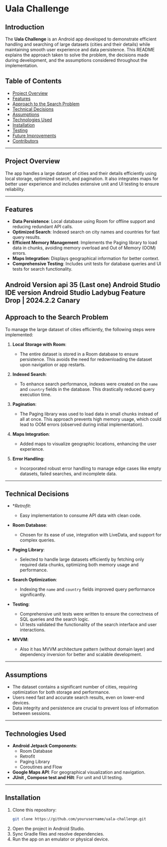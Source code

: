# Uala Challenge

## Introduction

The **Uala Challenge** is an Android app developed to demonstrate efficient handling and searching of large datasets (cities and their details) while maintaining smooth user experience and data persistence. This README explains the approach taken to solve the problem, the decisions made during development, and the assumptions considered throughout the implementation.

## Table of Contents

- [Project Overview](#project-overview)
- [Features](#features)
- [Approach to the Search Problem](#approach-to-the-search-problem)
- [Technical Decisions](#technical-decisions)
- [Assumptions](#assumptions)
- [Technologies Used](#technologies-used)
- [Installation](#installation)
- [Testing](#testing)
- [Future Improvements](#future-improvements)
- [Contributors](#contributors)

---

## Project Overview

The app handles a large dataset of cities and their details efficiently using local storage, optimized search, and pagination. It also integrates maps for better user experience and includes extensive unit and UI testing to ensure reliability.

---

## Features

- **Data Persistence**: Local database using Room for offline support and reducing redundant API calls.
- **Optimized Search**: Indexed search on city names and countries for fast query results.
- **Efficient Memory Management**: Implements the Paging library to load data in chunks, avoiding memory overload and Out of Memory (OOM) errors.
- **Maps Integration**: Displays geographical information for better context.
- **Comprehensive Testing**: Includes unit tests for database queries and UI tests for search functionality.

Android Version api 35 (Last one) Android Studio IDE version Android Studio Ladybug Feature Drop | 2024.2.2 Canary 
---

## Approach to the Search Problem

To manage the large dataset of cities efficiently, the following steps were implemented:

1. **Local Storage with Room**:
   - The entire dataset is stored in a Room database to ensure persistence. This avoids the need for redownloading the dataset upon navigation or app restarts.

2. **Indexed Search**:
   - To enhance search performance, indexes were created on the `name` and `country` fields in the database. This drastically reduced query execution time.

3. **Pagination**:
   - The Paging library was used to load data in small chunks instead of all at once. This approach prevents high memory usage, which could lead to OOM errors (observed during initial implementation).

4. **Maps Integration**:
   - Added maps to visualize geographic locations, enhancing the user experience.

5. **Error Handling**:
   - Incorporated robust error handling to manage edge cases like empty datasets, failed searches, and incomplete data.

---

## Technical Decisions

- **Retrofit*:
  - Easy implementation to consume API data with clean code. 

- **Room Database**:
  - Chosen for its ease of use, integration with LiveData, and support for complex queries.
  
- **Paging Library**:
  - Selected to handle large datasets efficiently by fetching only required data chunks, optimizing both memory usage and performance.

- **Search Optimization**:
  - Indexing the `name` and `country` fields improved query performance significantly.

- **Testing**:
  - Comprehensive unit tests were written to ensure the correctness of SQL queries and the search logic.
  - UI tests validated the functionality of the search interface and user interactions.
 
- **MVVM**:
  - Also it has MVVM architecture pattern (without domain layer) and dependency inversion for better and scalable development.

---

## Assumptions

- The dataset contains a significant number of cities, requiring optimization for both storage and performance.
- Users need fast and accurate search results, even on lower-end devices.
- Data integrity and persistence are crucial to prevent loss of information between sessions.

---

## Technologies Used

- **Android Jetpack Components**:
  - Room Database
  - Retrofit 
  - Paging Library
  - Coroutines and Flow
- **Google Maps API**: For geographical visualization and navigation.
- **JUnit , Compose test and Hilt**: For unit and UI testing.

---

## Installation

1. Clone this repository:
   ```bash
   git clone https://github.com/yourusername/uala-challenge.git

2. Open the project in Android Studio.
3. Sync Gradle files and resolve dependencies.
4. Run the app on an emulator or physical device.


